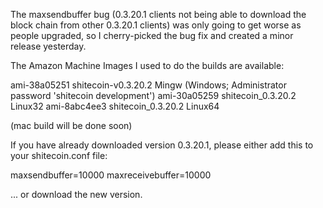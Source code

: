 The maxsendbuffer bug (0.3.20.1 clients not being able to download the block chain from other 0.3.20.1 clients) was only going to get
worse as people upgraded, so I cherry-picked the bug fix and created a minor release yesterday.

The Amazon Machine Images I used to do the builds are available:

  ami-38a05251   shitecoin-v0.3.20.2 Mingw    (Windows; Administrator password 'shitecoin development')
  ami-30a05259   shitecoin_0.3.20.2 Linux32
  ami-8abc4ee3   shitecoin_0.3.20.2 Linux64

(mac build will be done soon)

If you have already downloaded version 0.3.20.1, please either add this to your shitecoin.conf file:

  maxsendbuffer=10000
  maxreceivebuffer=10000

... or download the new version.
